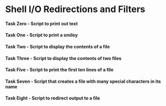 # Shell I/O Redirections and Filters
#### Task Zero - Script to print out text
#### Task One - Script to print a smiley
#### Task Two - Script to display the contents of a file
#### Task Three - Script to display the contents of two files
#### Task Five - Script to print the first ten lines of a file
#### Task Seven - Script that creates  a file with many special characters in its name
#### Task Eight - Script to redirect output to a file
